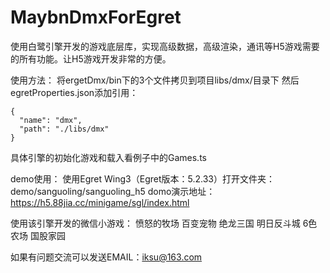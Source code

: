 # MaybnDmxForEgret
使用白鹭引擎开发的游戏底层库，实现高级数据，高级渲染，通讯等H5游戏需要的所有功能。让H5游戏开发非常的方便。

使用方法：
将ergetDmx/bin下的3个文件拷贝到项目libs/dmx/目录下
然后egretProperties.json添加引用：

    {
      "name": "dmx",
      "path": "./libs/dmx"
    }
	
具体引擎的初始化游戏和载入看例子中的Games.ts


demo使用：
使用Egret Wing3（Egret版本：5.2.33）打开文件夹：
demo/sanguoling/sanguoling_h5
domo演示地址：https://h5.88jia.cc/minigame/sgl/index.html



使用该引擎开发的微信小游戏：
愤怒的牧场
百变宠物
绝龙三国
明日反斗城
6色农场
国股家园


如果有问题交流可以发送EMAIL：iksu@163.com
